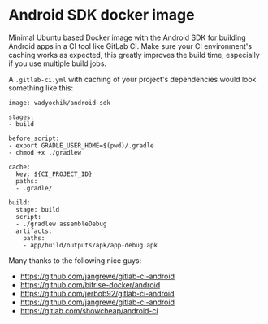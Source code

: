 # Android SDK docker image

Minimal Ubuntu based Docker image with the Android SDK for building Android apps in a CI tool like GitLab CI. Make sure your CI environment's caching works as expected, this greatly improves the build time, especially if you use multiple build jobs.

A `.gitlab-ci.yml` with caching of your project's dependencies would look something like this:

```
image: vadyochik/android-sdk

stages:
- build

before_script:
- export GRADLE_USER_HOME=$(pwd)/.gradle
- chmod +x ./gradlew

cache:
  key: ${CI_PROJECT_ID}
  paths:
  - .gradle/

build:
  stage: build
  script:
  - ./gradlew assembleDebug
  artifacts:
    paths:
    - app/build/outputs/apk/app-debug.apk
```

Many thanks to the following nice guys:

- https://github.com/jangrewe/gitlab-ci-android
- https://github.com/bitrise-docker/android
- https://github.com/jerbob92/gitlab-ci-android
- https://github.com/jangrewe/gitlab-ci-android
- https://gitlab.com/showcheap/android-ci

